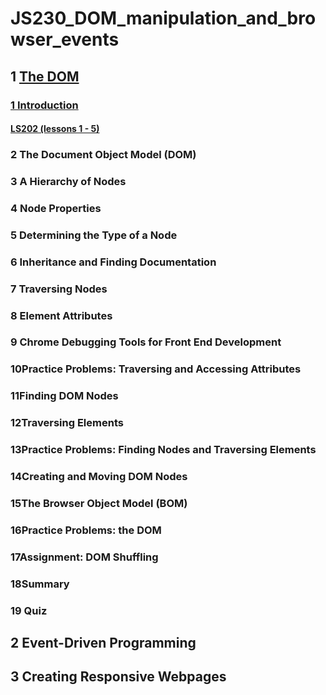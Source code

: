 # JS230_DOM_manipulation_and_browser_events

## 1	[The DOM	](https://launchschool.com/lessons/f0659709)

### [1	Introduction](https://launchschool.com/lessons/f0659709/assignments/86724a17)

#### [LS202 (lessons 1 - 5)](https://github.com/SandyRodger/LS202_html_and_css/edit/main/README.md)

### 2	The Document Object Model (DOM)
### 3	A Hierarchy of Nodes
### 4	Node Properties
### 5	Determining the Type of a Node
### 6	Inheritance and Finding Documentation
### 7	Traversing Nodes
### 8	Element Attributes
### 9	Chrome Debugging Tools for Front End Development
### 10Practice Problems: Traversing and Accessing Attributes
### 11Finding DOM Nodes
### 12Traversing Elements
### 13Practice Problems: Finding Nodes and Traversing Elements
### 14Creating and Moving DOM Nodes
### 15The Browser Object Model (BOM)
### 16Practice Problems: the DOM
### 17Assignment: DOM Shuffling
### 18Summary
### 19 Quiz

## 2	Event-Driven Programming	
## 3	Creating Responsive Webpages
